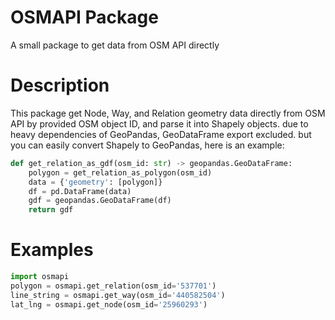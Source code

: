 # OSMAPI Package
A small package to get data from OSM API directly

# Description
This package get Node, Way, and Relation geometry data directly from OSM API by provided OSM object ID, and parse it into Shapely objects. due to heavy dependencies of GeoPandas, GeoDataFrame export excluded. but you can easily convert Shapely to GeoPandas, here is an example:

```python
def get_relation_as_gdf(osm_id: str) -> geopandas.GeoDataFrame:
    polygon = get_relation_as_polygon(osm_id)
    data = {'geometry': [polygon]}
    df = pd.DataFrame(data)
    gdf = geopandas.GeoDataFrame(df)
    return gdf
```

# Examples

```python
import osmapi
polygon = osmapi.get_relation(osm_id='537701')
line_string = osmapi.get_way(osm_id='440582504')
lat_lng = osmapi.get_node(osm_id='25960293')
```